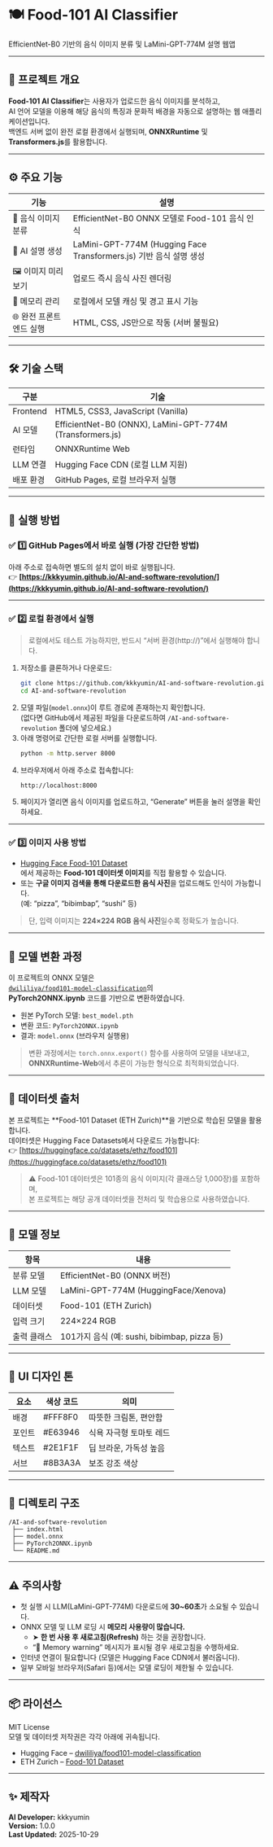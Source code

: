 # 🍽️ Food-101 AI Classifier
EfficientNet-B0 기반의 음식 이미지 분류 및 LaMini-GPT-774M 설명 웹앱

---

## 📌 프로젝트 개요
**Food-101 AI Classifier**는 사용자가 업로드한 음식 이미지를 분석하고,  
AI 언어 모델을 이용해 해당 음식의 특징과 문화적 배경을 자동으로 설명하는 웹 애플리케이션입니다.  
백엔드 서버 없이 완전 로컬 환경에서 실행되며, **ONNXRuntime** 및 **Transformers.js**를 활용합니다.

---

## ⚙️ 주요 기능

| 기능 | 설명 |
|------|------|
| 🍔 음식 이미지 분류 | EfficientNet-B0 ONNX 모델로 Food-101 음식 인식 |
| 🧠 AI 설명 생성 | LaMini-GPT-774M (Hugging Face Transformers.js) 기반 음식 설명 생성 |
| 🖼️ 이미지 미리보기 | 업로드 즉시 음식 사진 렌더링 |
| 💾 메모리 관리 | 로컬에서 모델 캐싱 및 경고 표시 기능 |
| 🌐 완전 프론트엔드 실행 | HTML, CSS, JS만으로 작동 (서버 불필요) |

---

## 🛠 기술 스택

| 구분 | 기술 |
|------|------|
| Frontend | HTML5, CSS3, JavaScript (Vanilla) |
| AI 모델 | EfficientNet-B0 (ONNX), LaMini-GPT-774M (Transformers.js) |
| 런타임 | ONNXRuntime Web |
| LLM 연결 | Hugging Face CDN (로컬 LLM 지원) |
| 배포 환경 | GitHub Pages, 로컬 브라우저 실행 |

---

## 🚀 실행 방법

### ✅ **1️⃣ GitHub Pages에서 바로 실행 (가장 간단한 방법)**
아래 주소로 접속하면 별도의 설치 없이 바로 실행됩니다.  
👉 **[https://kkkyumin.github.io/AI-and-software-revolution/](https://kkkyumin.github.io/AI-and-software-revolution/)**

---

### ✅ **2️⃣ 로컬 환경에서 실행**
> 로컬에서도 테스트 가능하지만, 반드시 “서버 환경(http://)”에서 실행해야 합니다.

1. 저장소를 클론하거나 다운로드:
   ```bash
   git clone https://github.com/kkkyumin/AI-and-software-revolution.git
   cd AI-and-software-revolution
   ```
2. 모델 파일(`model.onnx`)이 루트 경로에 존재하는지 확인합니다.  
   (없다면 GitHub에서 제공된 파일을 다운로드하여 `/AI-and-software-revolution` 폴더에 넣으세요.)
3. 아래 명령어로 간단한 로컬 서버를 실행합니다.
   ```bash
   python -m http.server 8000
   ```
4. 브라우저에서 아래 주소로 접속합니다:
   ```
   http://localhost:8000
   ```
5. 페이지가 열리면 음식 이미지를 업로드하고, “Generate” 버튼을 눌러 설명을 확인하세요.

---

### ✅ **3️⃣ 이미지 사용 방법**
- [Hugging Face Food-101 Dataset](https://huggingface.co/datasets/ethz/food101)  
  에서 제공하는 **Food-101 데이터셋 이미지**를 직접 활용할 수 있습니다.
- 또는 **구글 이미지 검색을 통해 다운로드한 음식 사진**을 업로드해도 인식이 가능합니다.  
  (예: “pizza”, “bibimbap”, “sushi” 등)

> 단, 입력 이미지는 **224×224 RGB 음식 사진**일수록 정확도가 높습니다.

---

## 🧠 모델 변환 과정

이 프로젝트의 ONNX 모델은  
[`dwililiya/food101-model-classification`](https://huggingface.co/dwililiya/food101-model-classification)의  
**PyTorch2ONNX.ipynb** 코드를 기반으로 변환하였습니다.

- 원본 PyTorch 모델: `best_model.pth`  
- 변환 코드: `PyTorch2ONNX.ipynb`  
- 결과: `model.onnx` (브라우저 실행용)

> 변환 과정에서는 `torch.onnx.export()` 함수를 사용하여 모델을 내보내고,  
> **ONNXRuntime-Web**에서 추론이 가능한 형식으로 최적화되었습니다.

---

## 🧾 데이터셋 출처

본 프로젝트는 **Food-101 Dataset (ETH Zurich)**을 기반으로 학습된 모델을 활용합니다.  
데이터셋은 Hugging Face Datasets에서 다운로드 가능합니다:  
👉 [https://huggingface.co/datasets/ethz/food101](https://huggingface.co/datasets/ethz/food101)

> ⚠️ Food-101 데이터셋은 101종의 음식 이미지(각 클래스당 1,000장)를 포함하며,  
> 본 프로젝트는 해당 공개 데이터셋을 전처리 및 학습용으로 사용하였습니다.

---

## 🧠 모델 정보

| 항목 | 내용 |
|------|------|
| 분류 모델 | EfficientNet-B0 (ONNX 버전) |
| LLM 모델 | LaMini-GPT-774M (HuggingFace/Xenova) |
| 데이터셋 | Food-101 (ETH Zurich) |
| 입력 크기 | 224×224 RGB |
| 출력 클래스 | 101가지 음식 (예: sushi, bibimbap, pizza 등) |

---

## 🎨 UI 디자인 톤

| 요소 | 색상 코드 | 의미 |
|------|-------------|------|
| 배경 | #FFF8F0 | 따뜻한 크림톤, 편안함 |
| 포인트 | #E63946 | 식욕 자극형 토마토 레드 |
| 텍스트 | #2E1F1F | 딥 브라운, 가독성 높음 |
| 서브 | #8B3A3A | 보조 강조 색상 |

---

## 🧩 디렉토리 구조
```
/AI-and-software-revolution
 ├── index.html
 ├── model.onnx
 ├── PyTorch2ONNX.ipynb
 └── README.md
```

---

## ⚠️ 주의사항
- 첫 실행 시 LLM(LaMini-GPT-774M) 다운로드에 **30~60초**가 소요될 수 있습니다.  
- ONNX 모델 및 LLM 로딩 시 **메모리 사용량이 많습니다.**
  - ➤ **한 번 사용 후 새로고침(Refresh)** 하는 것을 권장합니다.  
  - “🔴 Memory warning” 메시지가 표시될 경우 새로고침을 수행하세요.
- 인터넷 연결이 필요합니다 (모델은 Hugging Face CDN에서 불러옵니다).  
- 일부 모바일 브라우저(Safari 등)에서는 모델 로딩이 제한될 수 있습니다.

---

## 📦 라이선스
MIT License  
모델 및 데이터셋 저작권은 각각 아래에 귀속됩니다.

- Hugging Face – [dwililiya/food101-model-classification](https://huggingface.co/dwililiya/food101-model-classification)
- ETH Zurich – [Food-101 Dataset](https://huggingface.co/datasets/ethz/food101)

---

## ✨ 제작자
**AI Developer:** kkkyumin  
**Version:** 1.0.0  
**Last Updated:** 2025-10-29
